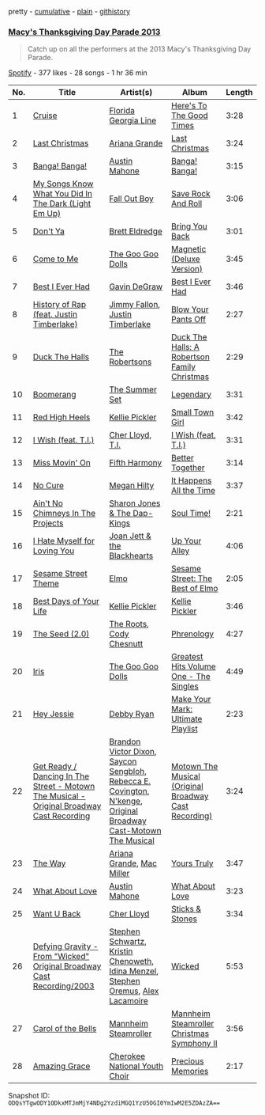 pretty - [cumulative](/playlists/cumulative/0TmNZR8QmL60k1gWWa37fg.md) - [plain](/playlists/plain/0TmNZR8QmL60k1gWWa37fg) - [githistory](https://github.githistory.xyz/mackorone/spotify-playlist-archive/blob/main/playlists/plain/0TmNZR8QmL60k1gWWa37fg)

### [Macy's Thanksgiving Day Parade 2013](https://open.spotify.com/playlist/0TmNZR8QmL60k1gWWa37fg)

> Catch up on all the performers at the 2013 Macy's Thanksgiving Day Parade.

[Spotify](https://open.spotify.com/user/spotify) - 377 likes - 28 songs - 1 hr 36 min

| No. | Title | Artist(s) | Album | Length |
|---|---|---|---|---|
| 1 | [Cruise](https://open.spotify.com/track/0i5el041vd6nxrGEU8QRxy) | [Florida Georgia Line](https://open.spotify.com/artist/3b8QkneNDz4JHKKKlLgYZg) | [Here's To The Good Times](https://open.spotify.com/album/5MH765pytbQasmDxXArTah) | 3:28 |
| 2 | [Last Christmas](https://open.spotify.com/track/0RIu23uyX5MTWApqfP549n) | [Ariana Grande](https://open.spotify.com/artist/66CXWjxzNUsdJxJ2JdwvnR) | [Last Christmas](https://open.spotify.com/album/42XAAxtuboGXFoqmLPd5K0) | 3:24 |
| 3 | [Banga! Banga!](https://open.spotify.com/track/5zA45MPrqNiFZb9IUeTLDm) | [Austin Mahone](https://open.spotify.com/artist/04abdnqPQe2N4fjztDea6z) | [Banga! Banga!](https://open.spotify.com/album/64UIvMWfPhNCGbFAvvVaep) | 3:15 |
| 4 | [My Songs Know What You Did In The Dark \(Light Em Up\)](https://open.spotify.com/track/7s0lDK7y3XLmI7tcsRAbW0) | [Fall Out Boy](https://open.spotify.com/artist/4UXqAaa6dQYAk18Lv7PEgX) | [Save Rock And Roll](https://open.spotify.com/album/0EVJX4RlYKuApsAN5CaDa3) | 3:06 |
| 5 | [Don't Ya](https://open.spotify.com/track/3Qe097eJNp9MfpT2PieEw0) | [Brett Eldredge](https://open.spotify.com/artist/0qSX3s5pJnAlSsgsCne8Cz) | [Bring You Back](https://open.spotify.com/album/7weU5IWFfeueNG5V68CTTT) | 3:01 |
| 6 | [Come to Me](https://open.spotify.com/track/1jvoeTYt8usIxGWQUSzEyz) | [The Goo Goo Dolls](https://open.spotify.com/artist/2sil8z5kiy4r76CRTXxBCA) | [Magnetic \(Deluxe Version\)](https://open.spotify.com/album/35jYPfl0Y8rCfMU2EkO56x) | 3:45 |
| 7 | [Best I Ever Had](https://open.spotify.com/track/3GT6eLQhtvmFu30StsjB1L) | [Gavin DeGraw](https://open.spotify.com/artist/5DYAABs8rkY9VhwtENoQCz) | [Best I Ever Had](https://open.spotify.com/album/2SaDV6s9mpYc77krknd7bT) | 3:46 |
| 8 | [History of Rap \(feat\. Justin Timberlake\)](https://open.spotify.com/track/1CtvmX33OzZakoFD2eEQPz) | [Jimmy Fallon](https://open.spotify.com/artist/7mAcgRMD6EfCKHO6cIkDOP), [Justin Timberlake](https://open.spotify.com/artist/31TPClRtHm23RisEBtV3X7) | [Blow Your Pants Off](https://open.spotify.com/album/6uBfBmim3xlzDgtVJvolW2) | 2:27 |
| 9 | [Duck The Halls](https://open.spotify.com/track/2E8v8mZrikwGduFprnzDbM) | [The Robertsons](https://open.spotify.com/artist/7Hv1GlNkBy4muBAWYOlfpz) | [Duck The Halls: A Robertson Family Christmas](https://open.spotify.com/album/5bPOjFbuNeAaioQypYFG3p) | 2:29 |
| 10 | [Boomerang](https://open.spotify.com/track/1IC4bPm4zJXPvOIcCOA87m) | [The Summer Set](https://open.spotify.com/artist/0pwyD6DhbFWn8uVSz2Fr0w) | [Legendary](https://open.spotify.com/album/2FjK4FDzYzC0ONEePuQ7yQ) | 3:31 |
| 11 | [Red High Heels](https://open.spotify.com/track/7dFSHwa7BNZvWlOuYsvFpy) | [Kellie Pickler](https://open.spotify.com/artist/021hNAnkFIbyFyL97br6NB) | [Small Town Girl](https://open.spotify.com/album/5bFtvUDukm5P0idSnW7M7n) | 3:42 |
| 12 | [I Wish \(feat\. T.I.\)](https://open.spotify.com/track/3MqGxCA7NNrLKA2us9jAns) | [Cher Lloyd](https://open.spotify.com/artist/4m4SfDVbF5wxrwEjDKgi4k), [T.I.](https://open.spotify.com/artist/4OBJLual30L7gRl5UkeRcT) | [I Wish \(feat\. T.I.\)](https://open.spotify.com/album/3grjdvBts7h4qNWvVS6kI3) | 3:31 |
| 13 | [Miss Movin' On](https://open.spotify.com/track/348qSa1KejmhpWgCpsfSxb) | [Fifth Harmony](https://open.spotify.com/artist/1l8Fu6IkuTP0U5QetQJ5Xt) | [Better Together](https://open.spotify.com/album/4cGhyX6yki8lC1Me5cuYpm) | 3:14 |
| 14 | [No Cure](https://open.spotify.com/track/3WYqgCHQk0UBnXiiNdZMDY) | [Megan Hilty](https://open.spotify.com/artist/7ks2IcGrojAKIxnUdkHBGk) | [It Happens All the Time](https://open.spotify.com/album/21C0CA6MvQpdywhHqaePCZ) | 3:37 |
| 15 | [Ain't No Chimneys In The Projects](https://open.spotify.com/track/4rypPlTSyEa6E7Z6kxeuMT) | [Sharon Jones & The Dap\-Kings](https://open.spotify.com/artist/6LufpoVlIYKQCu9Gjpk8B7) | [Soul Time!](https://open.spotify.com/album/71wOCRaYty23tGKYCwCiSJ) | 2:21 |
| 16 | [I Hate Myself for Loving You](https://open.spotify.com/track/2HXixVqzzm9rEUIMAWzshl) | [Joan Jett & the Blackhearts](https://open.spotify.com/artist/1Fmb52lZ6Jv7FMWXXTPO3K) | [Up Your Alley](https://open.spotify.com/album/2pkv3nrNrwtUdT8VNWwt5U) | 4:06 |
| 17 | [Sesame Street Theme](https://open.spotify.com/track/72VtUtJJO4PkaGaXw5cBQn) | [Elmo](https://open.spotify.com/artist/64TYMfqkpGQsUEuF5xqS2R) | [Sesame Street: The Best of Elmo](https://open.spotify.com/album/1Sq6fD7xrvmPQ2tY9z1GCs) | 2:05 |
| 18 | [Best Days of Your Life](https://open.spotify.com/track/27BMLvWD1TYdosiReVgbAt) | [Kellie Pickler](https://open.spotify.com/artist/021hNAnkFIbyFyL97br6NB) | [Kellie Pickler](https://open.spotify.com/album/1PaWZcwVckRVsEGwhGxEEG) | 3:46 |
| 19 | [The Seed \(2.0\)](https://open.spotify.com/track/1a6Jt6USVGKzbjYpcKMwPB) | [The Roots](https://open.spotify.com/artist/78xUyw6FkVZrRAtziFdtdu), [Cody Chesnutt](https://open.spotify.com/artist/3sO8muEXafy2NGwUZByrTr) | [Phrenology](https://open.spotify.com/album/4rKiBz8pX9zmKuEk4NArfm) | 4:27 |
| 20 | [Iris](https://open.spotify.com/track/6vrUTGn5p8IrfTZ0J6sIVM) | [The Goo Goo Dolls](https://open.spotify.com/artist/2sil8z5kiy4r76CRTXxBCA) | [Greatest Hits Volume One \- The Singles](https://open.spotify.com/album/0UccZZgelTAbbk3OSPZymO) | 4:49 |
| 21 | [Hey Jessie](https://open.spotify.com/track/1AWAXQqbyL8sNdcYYwGQlT) | [Debby Ryan](https://open.spotify.com/artist/2ftL3sXW7KDOBfVda7IXyA) | [Make Your Mark: Ultimate Playlist](https://open.spotify.com/album/2IZ35W6krTeqEPjAKHh2hk) | 2:23 |
| 22 | [Get Ready / Dancing In The Street \- Motown The Musical \- Original Broadway Cast Recording](https://open.spotify.com/track/3yq5Pus4XahKhiKAgrwAb4) | [Brandon Victor Dixon](https://open.spotify.com/artist/3rIXaFZEmvRxMDdxvkg5g2), [Saycon Sengbloh](https://open.spotify.com/artist/3WUWFlnM7f9SQ3s6HCWftW), [Rebecca E\. Covington](https://open.spotify.com/artist/5onwhXnp1SemGqInyceMsL), [N'kenge](https://open.spotify.com/artist/15Wr9mTdSaCs9w2EqaTRB4), [Original Broadway Cast\-Motown The Musical](https://open.spotify.com/artist/4ftGThSrJQPuouUiJuTRfd) | [Motown The Musical \(Original Broadway Cast Recording\)](https://open.spotify.com/album/1w0e2q4rgmvFKWVrqQ3eey) | 3:24 |
| 23 | [The Way](https://open.spotify.com/track/06EL94D0TA27Ik0Ke5usbj) | [Ariana Grande](https://open.spotify.com/artist/66CXWjxzNUsdJxJ2JdwvnR), [Mac Miller](https://open.spotify.com/artist/4LLpKhyESsyAXpc4laK94U) | [Yours Truly](https://open.spotify.com/album/5xSvNPstcxHtR4ap2vvN8A) | 3:47 |
| 24 | [What About Love](https://open.spotify.com/track/4uWUGGzAvIlvqE8KQ74gs8) | [Austin Mahone](https://open.spotify.com/artist/04abdnqPQe2N4fjztDea6z) | [What About Love](https://open.spotify.com/album/0VQBlipDNIzyiIMBE9OsO2) | 3:23 |
| 25 | [Want U Back](https://open.spotify.com/track/6E11E0lT5Zy7yb6iT3y8DN) | [Cher Lloyd](https://open.spotify.com/artist/4m4SfDVbF5wxrwEjDKgi4k) | [Sticks & Stones](https://open.spotify.com/album/16liSbjaxbH0oamsQlqJ4Z) | 3:34 |
| 26 | [Defying Gravity \- From "Wicked" Original Broadway Cast Recording/2003](https://open.spotify.com/track/1bpnYrDCforv9ctJMzJRV8) | [Stephen Schwartz](https://open.spotify.com/artist/7daPb40K64rRtF36wd3ZOk), [Kristin Chenoweth](https://open.spotify.com/artist/3DgcBA7P0ji5co7Z1Gfp2Q), [Idina Menzel](https://open.spotify.com/artist/73Np75Wv2tju61Eo9Zw4IR), [Stephen Oremus](https://open.spotify.com/artist/1e6BRnFiiwNZl04xu1yqmi), [Alex Lacamoire](https://open.spotify.com/artist/5TLQArskPwpPQULjjE2tsW) | [Wicked](https://open.spotify.com/album/2MWo0RliwlkObUN13r5ITR) | 5:53 |
| 27 | [Carol of the Bells](https://open.spotify.com/track/2jLjMwY8thbmBhis9CsjFe) | [Mannheim Steamroller](https://open.spotify.com/artist/0EeHVtSdrYibpGDVHjWEpe) | [Mannheim Steamroller Christmas Symphony II](https://open.spotify.com/album/5eoDnNf0YWYPH9KmFnLyaM) | 3:56 |
| 28 | [Amazing Grace](https://open.spotify.com/track/6sMKUs0782Jo7SKYYso7tk) | [Cherokee National Youth Choir](https://open.spotify.com/artist/7BZ3hZC5J0I8sZyiJ8SzKF) | [Precious Memories](https://open.spotify.com/album/2P1LjBw8UMOZhw31mjufyO) | 2:17 |

Snapshot ID: `ODQsYTgwODY1ODkxMTJmMjY4NDg2YzdiMGQ1YzU5OGI0YmIwM2E5ZDAzZA==`
